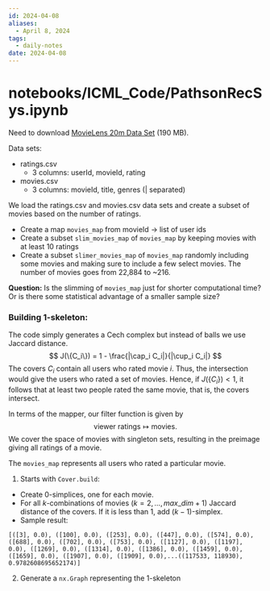```yaml
---
id: 2024-04-08
aliases:
  - April 8, 2024
tags:
  - daily-notes
date: 2024-04-08
---
```


# notebooks/ICML_Code/PathsonRecSys.ipynb

Need to download [MovieLens 20m Data Set](https://grouplens.org/datasets/movielens/20m/) (190 MB).

Data sets:
- ratings.csv
    - 3 columns: userId, movieId, rating
- movies.csv
    - 3 columns: movieId, title, genres (| separated)

We load the ratings.csv and movies.csv data sets and create a subset of movies based on the number of ratings.
- Create a map `movies_map` from movieId -> list of user ids
- Create a subset `slim_movies_map` of `movies_map` by keeping movies with at least 10 ratings
- Create a subset `slimer_movies_map` of `movies_map` randomly including some movies and making sure to include a few select movies. The number of movies goes from 22,884 to ~216. 

**Question:** Is the slimming of `movies_map` just for shorter computational time? Or is there some statistical advantage of a smaller sample size?

### Building 1-skeleton:

The code simply generates a Cech complex but instead of balls we use Jaccard distance.
$$
    J(\{C_i\}) = 1 - \frac{|\cap_i C_i|}{|\cup_i C_i|}
$$
The covers $C_i$ contain all users who rated movie $i$. Thus, the intersection would give the users who rated a set of movies. Hence, if $J(\{C_i\})<1$, it follows that at least two people rated the same movie, that is, the covers intersect.

In terms of the mapper, our filter function is given by 
$$\text{viewer ratings}\mapsto\text{movies}.$$
We cover the space of movies with singleton sets, resulting in the preimage giving all ratings of a movie. 

The `movies_map` represents all users who rated a particular movie.

1. Starts with `Cover.build`:
- Create 0-simplices, one for each movie.
- For all $k$-combinations of movies ($k=2,\dots,max\_dim+1$) Jaccard distance of the covers. If it is less than 1, add $(k-1)$-simplex. 
- Sample result:
```
[([3], 0.0), ([100], 0.0), ([253], 0.0), ([447], 0.0), ([574], 0.0), ([688], 0.0), ([702], 0.0), ([753], 0.0), ([1127], 0.0), ([1197], 0.0), ([1269], 0.0), ([1314], 0.0), ([1386], 0.0), ([1459], 0.0), ([1659], 0.0), ([1907], 0.0), ([1909], 0.0),...((117533, 118930), 0.9782608695652174)]
```
2. Generate a `nx.Graph` representing the 1-skeleton

